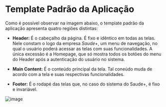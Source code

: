 # Template Padrão da Aplicação
Como é possível observar na imagem abaixo, o template padrão da aplicação apresenta quatro regiões distintas:

- **Header:** É o cabeçalho da página. É fixo e idêntico em todas as telas. Nele constam o logo da empresa _Saude+_, um menu de navegação, no qual o usuário poderá acessar as telas com suas funcionalidades. A única excessão é a Homepage, que só mostra todos os botões do menu do Header após a autenticação do usuário no sistema.

- **Main Content:** É o conteúdo principal da tela. Tal coneúdo muda de acordo com a tela e suas respectivas funcionalidades.

- **Footer:** É o rodapé das telas que, no caso do sistema do Saude+, é fixo e invariável.

![image](https://user-images.githubusercontent.com/65242472/139753745-119b1978-90c2-4788-a597-347a501cc0ab.png)
